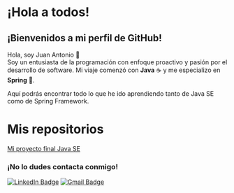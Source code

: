 # ¡Hola a todos!

## ¡Bienvenidos a mi perfil de GitHub!

Hola, soy Juan Antonio 👋  
Soy un entusiasta de la programación con enfoque proactivo y pasión por el desarrollo de software. Mi viaje comenzó con **Java** ☕ y me especializo en **Spring** 🚀.

Aquí podrás encontrar todo lo que he ido aprendiendo tanto de Java SE como de Spring Framework.

# Mis repositorios
[Mi proyecto final Java SE](https://github.com/jiglf/ProyectoFinalJava)

### ¡No lo dudes contacta conmigo!
[![LinkedIn Badge](https://img.shields.io/badge/-Juan%20Antonio%20Iglesias-blue?style=flat-square&logo=Linkedin&logoColor=white)](https://www.linkedin.com/in/jiglf/)
[![Gmail Badge](https://img.shields.io/badge/-juan.iglesiasfuentes@gmail.com-c14438?style=flat-square&logo=Gmail&logoColor=white)](mailto:juan.iglesiasfuentes@gmail.com)




        

